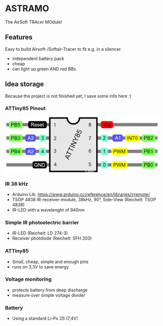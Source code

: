 # ASTRAMO
The AirSoft TRAcer MOdule!

## Features
Easy to build Airsoft-/Softair-Tracer to fit e.g. in a silencer.
- independent battery pack
- cheap
- can light up green AND red BBs

## Idea storage
Because the project is not finished yet, I save some info here :)

### ATTiny85 Pinout
![ATTiny85 Pinout](images/attiny85-pinout.jpg)

### IR 38 kHz
- Arduino Lib: https://www.arduino.cc/reference/en/libraries/irremote/
- TSOP 4838 IR-receiver-module, 38kHz, 90°, Side-View (Reichelt: TSOP 4838)
- IR-LED with a wavelenght of 940nm

### Simple IR photoelectric barrier
- IR-LED (Reichelt: LD 274-3)
- Receiver photdiode (Reichelt: SFH 203)

### ATTiny85
- Small, cheap, simple and enough pins
- runs on 3,3V to save energy

### Voltage monitoring
- protects battery from deep discharge
- measure over simple voltage divider

### Battery
- Using a standard Li-Po 2S (7,4V)
